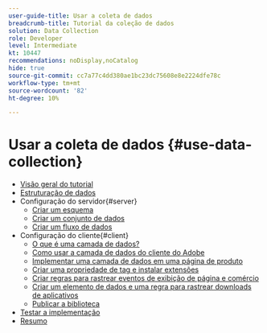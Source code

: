 ```yaml
---
user-guide-title: Usar a coleta de dados
breadcrumb-title: Tutorial da coleção de dados
solution: Data Collection
role: Developer
level: Intermediate
kt: 10447
recommendations: noDisplay,noCatalog
hide: true
source-git-commit: cc7a77c4dd380ae1bc23dc75608e8e2224dfe78c
workflow-type: tm+mt
source-wordcount: '82'
ht-degree: 10%

---
```



# Usar a coleta de dados {#use-data-collection}

+ [Visão geral do tutorial](overview.md)
+ [Estruturação de dados](structuring-your-data.md)
+ Configuração do servidor{#server}
   + [Criar um esquema](configure-the-server/create-a-schema.md)
   + [Criar um conjunto de dados](configure-the-server/create-a-dataset.md)
   + [Criar um fluxo de dados](configure-the-server/create-a-datastream.md)
+ Configuração do cliente{#client}
   + [O que é uma camada de dados?](configure-the-client/whats-a-data-layer.md)
   + [Como usar a camada de dados do cliente do Adobe](configure-the-client/how-to-use-the-adobe-client-data-layer.md)
   + [Implementar uma camada de dados em uma página de produto](configure-the-client/implement-product-page-data-layer.md)
   + [Criar uma propriedade de tag e instalar extensões](configure-the-client/create-a-tags-property-and-install-extensions.md)
   + [Criar regras para rastrear eventos de exibição de página e comércio](configure-the-client/create-rules-for-tracking-page-view-and-commerce-events.md)
   + [Criar um elemento de dados e uma regra para rastrear downloads de aplicativos](configure-the-client/create-a-data-element-and-rule-for-tracking-app-downloads.md)
   + [Publicar a biblioteca](configure-the-client/publish-the-library.md)
+ [Testar a implementação](test-the-implementation.md)
+ [Resumo](summary.md)
